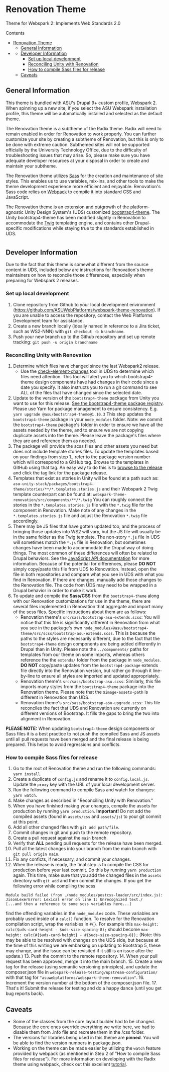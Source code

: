 # Renovation Theme
Theme for Webspark 2: Implements Web Standards 2.0

Contents
- [Renovation Theme](#renovation-theme)
  - [General Information](#general-information)
- [](#)
  - [Developer Information](#developer-information)
    - [Set up local development](#set-up-local-development)
    - [Reconciling Unity with Renovation](#reconciling-unity-with-renovation)
    - [How to compile Sass files for release](#how-to-compile-sass-files-for-release)
  - [Caveats](#caveats)

## General Information
This theme is bundled with ASU's Drupal 9+ custom profile, Webspark 2. When spinning up a new site, if you select the ASU Webspark installation profile, this theme will be automatically installed and selected as the default theme.

The Renovation theme is a subtheme of the Radix theme. Radix will need to remain enabled in order for Renovation to work properly. You can further customize your site by creating a subtheme of Renovation, but this is only to be done with extreme caution. Subthemed sites will not be supported officially by the University Technology Office, due to the difficulty of troubleshooting issues that may arise. So, please make sure you have adequate developer resources at your disposal in order to create and maintain your subtheme.

The Renovation theme utilizes [Sass](https://sass-lang.com/) for the creation and maintenance of site styles. This enables us to use variables, mix-ins, and other tools to make the theme development experience more efficient and enjoyable. Renovation's Sass  code relies on [Webpack](https://webpack.js.org) to compile it into standard CSS and JavaScript.

The Renovation theme is an extension and outgrowth of the platform-agnostic Unity Design System's (UDS) customized [bootstrap4-theme](https://github.com/ASU/asu-unity-stack/tree/dev/packages/bootstrap4-theme). The Unity bootstrap4-theme has been modified slightly in Renovation to accommodate the [Twig](https://twig.symfony.com/) templating engine, and contains other Drupal-specific modifications while staying true to the standards established in UDS.

#

## Developer Information
Due to the fact that this theme is somewhat different from the source content in UDS, included below are instructions for Renovation's theme maintainers on how to reconcile those differences, especially when preparing for Webspark 2 releases.

### Set up local development
1. Clone repository from Github to your local development environment (https://github.com/ASUWebPlatforms/webspark-theme-renovation). If you are unable to access the repository, contact the Web Platforms Development team for assistance.
2. Create a new branch locally (ideally named in reference to a Jira ticket, such as WS2-NNN) with `git checkout -b branchname`.
3. Push your new branch up to the Github repository and set up remote tracking: `git push -u origin branchname`

### Reconciling Unity with Renovation
1. Determine which files have changed since the last Webspark2 release.
   - Use the [check-element-changes](https://github.com/ASU/asu-unity-stack#check-element-changes) tool in UDS to determine which files need attention. This tool will alert you to which bootstrap4-theme design components have had changes in their code since a date you specify. It also instructs you to run a git command to see ALL of the files that have changed since the selected date.
2. Update to the version of the `bootstrap4-theme` package from Unity you want to use for this release. [See the bootstrap4-theme package registry](https://github.com/ASU/asu-unity-stack/pkgs/npm/bootstrap4-theme). Please use Yarn for package management to ensure consistency. E.g. `yarn upgrade @asu/bootstrap4-theme@1.10.3`
This step updates the `bootstrap4-theme` package in your `node_modules` folder. Note: we commit the `bootstrap4-theme` package's folder in order to ensure we have all the assets needed by the theme, and to ensure we are not copying duplicate assets into the theme. Please leave the package's files where they are and reference them as needed.
3. The package will provide the scss files and other assets you need but does not include template stories files. To update the templates based on your findings from step 1., refer to the package version number which will correspond to a GitHub tag. Browse to the templates in GitHub using that tag. An easy way to do this is to [browse to the release](https://github.com/ASU/asu-unity-stack/releases) and click the tag link for the package release.
4. Templates that exist as stories in Unity will be found at a path such as:
`asu-unity-stack/packages/bootstrap4-theme/stories/**/*.templates.stories.js`
and their Webspark 2 Twig template counterpart can be found at:
`webspark-theme-renovation/src/components/**/*.twig`
You can roughly connect the stories in the `*.templates.stories.js` file with the `*.twig` file for the component in Renovation. Make note of any changes in the `*.templates.stories.js` file and adjust the Renovation `*.twig` file accordingly.
5. There may be JS files that have gotten updated too, and the process of bringing those updates into WS2 will vary, but the JS file will usually be in the same folder as the Twig template. The non-story `*.js` file in UDS will sometimes match the `*.js` file in Renovation, but sometimes changes have been made to accommodate the Drupal way of doing things. The most common of these differences will often be related to Drupal behaviors. See the [JavaScript API documentation](https://www.drupal.org/docs/drupal-apis/javascript-api/javascript-api-overview) for more information. Because of the potential for differences, please **DO NOT** simply copy/paste this file from UDS to Renovation. Instead, open the file in both repositories and compare what you see in UDS with what you find in Renovation. If there are changes, manually add those changes to the Renovation file. The code from UDS may need to be wrapped in a Drupal behavior in order to make it work.
6. To update and compile the **Sass/CSS** from the `bootstrap4-theme` along with our Renovation customizations for use in the theme, there are several files implemented in Renovation that aggregate and import many of the scss files. Specific instructions about them are as follows:
   - Renovation theme's `src/sass/bootstrap-asu-extends.scss`: You will notice that this file is significantly different in Renovation from what you see in the package's own `node_modules/@asu/bootstrap4-theme/src/scss/bootstrap-asu-extends.scss`. This is because the paths to the styles are necessarily different, due to the fact that the `bootstrap4-theme` design components are being added differently in Drupal than in Unity. Please note the `../components/` paths for templates from our theme on some imports, whereas others reference the the `extends/` folder from the package in `node_modules`. **DO NOT** copy/paste updates from the `bootstrap4-package` extends file directly into the Renovation version, but rather go through it line-by-line to ensure all styles are imported and updated appropriately.
   - Renovation theme's `src/sass/bootstrap-asu.scss`: Similarly, this file imports many styles from the `bootstrap4-theme` package into the Renovation theme. Please note that the `$image-assets-path` is different in Renovation than UDS.
   - Renovation theme's `src/sass/bootstrap-asu-upgrade.scss`: This file reconciles the fact that UDS and Renovation are currently on different versions of Bootstrap. It fills the gaps to bring the two into alignment in Renovation.

**PLEASE NOTE:** When updating `bootstrap4-theme` design components or Sass files it is a best practice to not push the compiled Sass and JS assets until all pull requests have been merged and the final release is being prepared. This helps to avoid regressions and conflicts.

### How to compile Sass files for release
1. Go to the root of Renovation theme and run the following commands: `yarn install`.
2. Create a duplicate of `config.js` and rename it to `config.local.js`. Update the `proxy` key with the URL of your local development server.
3. Run the following command to compile Sass and watch for changes: `yarn watch`.
4. Make changes as described in "Reconciling Unity with Renovation."
5. When you have finished making your changes, compile the assets for production by running `yarn production`. **Important!** Do not add the compiled assets (found in `assets/css` and `assets/js`) to your git commit at this point.
6. Add all other changed files with `git add path/file`.
7. Commit changes in git and push to the remote repository.
8. Create a pull request against the `main` branch.
9. Verify that **ALL** pending pull requests for the release have been merged.
10. Pull all the latest changes into your branch from the main branch with `git pull origin main`.
11. Fix any conficts, if necessary, and commit your changes.
12. When the release is ready, the final step is to compile the CSS for production before your last commit. Do this by running `yarn production` again. This time, make sure that you add the changed files in the `assets` directory with `git add` and then commit the changes. If you get the following error while compiling the scss
  ```
  Module build failed (from ./node_modules/postcss-loader/src/index.js):
  JisonLexerError: Lexical error on line 1: Unrecognized text./
  [...and then a reference to some scss variables here...]
  ```
  find the offending variables in the `node_modules` code. These variables are probably used inside of a `calc()` function. To resolve for the Renovation compilation script, wrap the variables in `#{}`. For example this
  `max-height: calc($uds-card-height - $uds-size-spacing-8);`
  should become
  `max-height: calc(#{$uds-card-height} - #{$uds-size-spacing-8});`
  (Note: this may be able to be resolved with changes on the UDS side, but because at the time of this writing we are embarking on updating to Bootstrap 5, these may change, and the issue can be revisited if it still is an issue after the update.) 
13. Push the commit to the remote repository.
14. When your pull request has been approved, merge it into the main branch.
15. Create a new tag for the release (using semantic versioning principles), and update the composer.json file in `webspark-release-testing/upstream-configuration/` with that tag for `"asuwebplatforms/webspark-theme-renovation"`.
16. Increment the version number at the bottom of the composer.json file.
17. That's it! Submit the release for testing and do a happy dance (until you get bug reports back).

## Caveats
- Some of the classes from the core layout builder had to be changed. Because the core ones override everything we write here, we had to disable them from .info file and recreate them in the /css folder.
- The versions for libraries being used in this theme are **pinned**. You will be able to find the version numbers in package.json.
- Working on the theme can be made easier by utilizing the `watch` feature provided by webpack (as mentioned in Step 2 of "How to compile Sass files for release"). For more information on developing with the Radix theme using webpack, check out this excellent [tutorial](https://www.youtube.com/watch?v=ak1IOcYnN9s).

